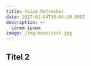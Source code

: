 ```yaml
---
title: Voice Refresher
date: 2017-01-04T15:04:10.000Z
description: >-
  Lorem ipsum
image: /img/news/test.jpg
---
```


## Titel 2